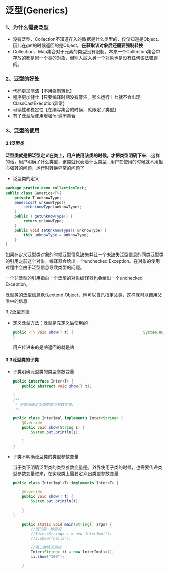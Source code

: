 # 泛型(Generics)

### 1、为什么需要泛型

- 没有泛型，Collection不知道存入的数据是什么类型的，仅仅知道是Object。因此在get的时候返回的是Object。**在获取该对象后还需要强制转换**
- Collection、Map集合对于元素的类型没有限制。本来一个Collection集合中存放的都是同一个类的对象，但别人放入另一个对象也是没有任何语法错误的。

### 2、泛型的好处

- 代码更加简洁【不用强制转化】
- 程序更加健壮【只要编译时期没有警告，那么运行十七就不会出现ClassCastExecption异常】
- 可读性和稳定性【在编写集合的时候，就限定了类型】
- 有了泛型后使用增强for遍历集合

### 3、泛型的使用

#### 3.1泛型类

**泛型类就是把泛型定义在类上，用户使用该类的时候，才把类型明确下来**....这样的话，用户明确了什么类型，该类就代表着什么类型...用户在使用的时候就不用担心强转的问题，运行时转换异常的问题了

- 泛型类的定义

```java
package pratice.demo.collectionTest;
public class Generics<T>{
    private T unknowType;
    Generics(T unknowType){
        setUnknowType(unknowType);
    }
    public T getUnknowType() {
        return unknowType;
    }
    public void setUnknowType(T unknowType) {
        this.unknowType = unknowType;
    }
}

```

如果在定义泛型类对象的时候泛型信息缺失并让一个未缺失泛型信息的同类泛型类的引用之前这个对象，编译器会给出一个unchecked Exception。在对象的使用过程中会由于泛型信息导致类型的问题。

一个非泛型的引用指向一个泛型的对象编译器也会给出一个unchecked Exception，

泛型类的泛型信息默认extend Object，也可以自己指定父类，这样就可以调用父类中的信息	

3.2泛型方法

- 定义泛型方法：泛型是先定义后使用的

  ```java
  public <T> void show(T t) {        						System.out.println(t);
  }
  ```

  用户传进来的是啥返回的就是啥

#### 3.3泛型类的子类

- 子类明确泛型类的类型参数变量

  ```java
  public interface Inter<T> {
      public abstract void show(T t);
  
  }
  /**
   * 子类明确泛型类的类型参数变量:
   */
  
  public class InterImpl implements Inter<String> {
      @Override
      public void show(String s) {
          System.out.println(s);
  
      }
  }
  ```

  

- 子类不明确泛型类的类型参数变量

  当子类不明确泛型类的类型参数变量是，外界使用子类的时候，也需要传递类型参数变量进来，在实现类上需要定义出类型参数变量

  ```java
  public class InterImpl<T> implements Inter<T> {
  
      @Override
      public void show(T t) {
          System.out.println(t);
  
      }
  }
  
      public static void main(String[] args) {
          //测试第一种情况
          //Inter<String> i = new InterImpl();
          //i.show("hello");
  
          //第二种情况测试
          Inter<String> ii = new InterImpl<>();
          ii.show("100");
  
      }
  ```

  

